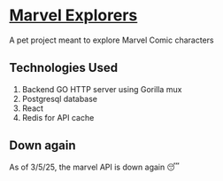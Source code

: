 # [Marvel Explorers](https://tcyao.com/marvelexplorers)

A pet project meant to explore Marvel Comic characters

## Technologies Used
1. Backend GO HTTP server using Gorilla mux
2. Postgresql database
3. React
4. Redis for API cache

## Down again

As of 3/5/25, the marvel API is down again 😴
